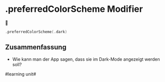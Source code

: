 # .preferredColorScheme Modifier
🌌

```swift
.preferredColorScheme(.dark)
```

## Zusammenfassung
- Wie kann man der App sagen, dass sie im Dark-Mode angezeigt werden soll?

#learning unit#